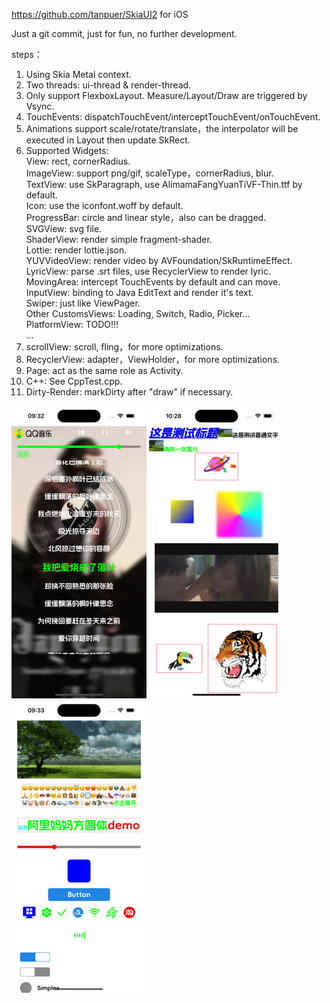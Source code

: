 https://github.com/tanpuer/SkiaUI2 for iOS

Just a git commit, just for fun, no further development.

steps：

1. Using Skia Metal context.
2. Two threads: ui-thread & render-thread.
3. Only support FlexboxLayout. Measure/Layout/Draw are triggered by Vsync.
4. TouchEvents: dispatchTouchEvent/interceptTouchEvent/onTouchEvent.
5. Animations support scale/rotate/translate，the interpolator will be executed in Layout then update SkRect.
6. Supported Widgets:   
   View: rect, cornerRadius.  
   ImageView: support png/gif, scaleType，cornerRadius, blur.  
   TextView: use SkParagraph, use AlimamaFangYuanTiVF-Thin.ttf by default.  
   Icon: use the iconfont.woff by default.  
   ProgressBar: circle and linear style，also can be dragged.  
   SVGView: svg file.  
   ShaderView: render simple fragment-shader.  
   Lottie: render lottie.json.  
   YUVVideoView: render video by AVFoundation/SkRuntimeEffect.  
   LyricView: parse .srt files, use RecyclerView to render lyric.  
   MovingArea: intercept TouchEvents by default and can move.  
   InputView: binding to Java EditText and render it's text.  
   Swiper: just like ViewPager.  
   Other CustomsViews: Loading, Switch, Radio, Picker...  
   PlatformView: TODO!!!  
   ...
8. scrollView: scroll, fling，for more optimizations.
9. RecyclerView: adapter，ViewHolder，for more optimizations.
10. Page: act as the same role as Activity.
11. C++: See CppTest.cpp.
14. Dirty-Render: markDirty after "draw" if necessary.

![image](https://github.com/tanpuer/HYSkiaUI-iOS/blob/main/example1.jpeg)
![image](https://github.com/tanpuer/HYSkiaUI-iOS/blob/main/example2.jpeg)
![image](https://github.com/tanpuer/HYSkiaUI-iOS/blob/main/example3.jpeg)

